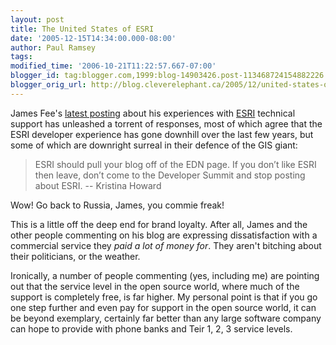 ```yaml
---
layout: post
title: The United States of ESRI
date: '2005-12-15T14:34:00.000-08:00'
author: Paul Ramsey
tags: 
modified_time: '2006-10-21T11:22:57.667-07:00'
blogger_id: tag:blogger.com,1999:blog-14903426.post-113468724154882226
blogger_orig_url: http://blog.cleverelephant.ca/2005/12/united-states-of-esri.html
---
```


James Fee's [latest posting](http://www.spatiallyadjusted.com/2005/12/14/yea-im-looking-at-mapserver-enterprise/) about his experiences with [ESRI](http://www.esri.com/) technical support has unleashed a torrent of responses, most of which agree that the ESRI developer experience has gone downhill over the last few years, but some of which are downright surreal in their defence of the GIS giant:<br />

<blockquote>ESRI should pull your blog off of the EDN page. If you don’t like ESRI then leave, don’t come to the Developer Summit and stop posting about ESRI. -- Kristina Howard<br /></blockquote>

Wow!  Go back to Russia, James, you commie freak!

This is a little off the deep end for brand loyalty. After all, James and the other people commenting on his blog are expressing dissatisfaction with a commercial service they <span style="font-style: italic;">paid a lot of money for</span>.  They aren't bitching about their politicians, or the weather.

Ironically, a number of people commenting (yes, including me) are pointing out that the service level in the open source world, where much of the support is completely free, is far higher. My personal point is that if you go one step further and even pay for support in the open source world, it can be beyond exemplary, certainly far better than any large software company can hope to provide with phone banks and Teir 1, 2, 3 service levels.